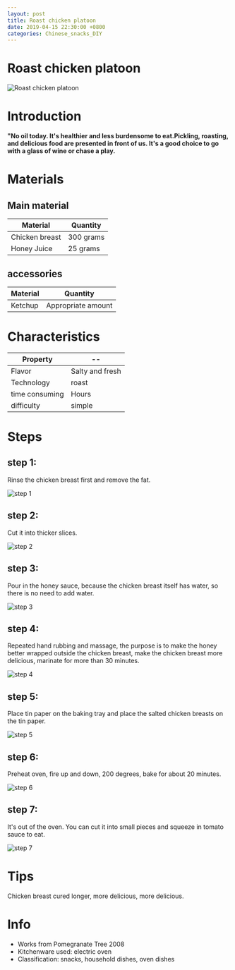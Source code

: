 ```yaml
---
layout: post
title: Roast chicken platoon
date: 2019-04-15 22:30:00 +0800
categories: Chinese_snacks_DIY
---
```


# Roast chicken platoon

![Roast chicken platoon]({{site.baseurl}}/img/410864/410864.jpg)

# Introduction

**"No oil today. It's healthier and less burdensome to eat.Pickling, roasting, and delicious food are presented in front of us. It's a good choice to go with a glass of wine or chase a play.**

# Materials


## Main material

Material|Quantity
--|--
Chicken breast|300 grams
Honey Juice|25 grams

## accessories

Material|Quantity
--|--
Ketchup|Appropriate amount

# Characteristics

Property|--
--|--
Flavor|Salty and fresh
Technology|roast
time consuming|Hours
difficulty|simple

# Steps

## step 1:

Rinse the chicken breast first and remove the fat.

![step 1]({{site.baseurl}}/img/410864/1.jpg)

## step 2:

Cut it into thicker slices.

![step 2]({{site.baseurl}}/img/410864/2.jpg)

## step 3:

Pour in the honey sauce, because the chicken breast itself has water, so there is no need to add water.

![step 3]({{site.baseurl}}/img/410864/3.jpg)

## step 4:

Repeated hand rubbing and massage, the purpose is to make the honey better wrapped outside the chicken breast, make the chicken breast more delicious, marinate for more than 30 minutes.

![step 4]({{site.baseurl}}/img/410864/4.jpg)

## step 5:

Place tin paper on the baking tray and place the salted chicken breasts on the tin paper.

![step 5]({{site.baseurl}}/img/410864/5.jpg)

## step 6:

Preheat oven, fire up and down, 200 degrees, bake for about 20 minutes.

![step 6]({{site.baseurl}}/img/410864/6.jpg)

## step 7:

It's out of the oven. You can cut it into small pieces and squeeze in tomato sauce to eat.

![step 7]({{site.baseurl}}/img/410864/7.jpg)

# Tips

Chicken breast cured longer, more delicious, more delicious.

# Info

- Works from Pomegranate Tree 2008
- Kitchenware used: electric oven
- Classification: snacks, household dishes, oven dishes